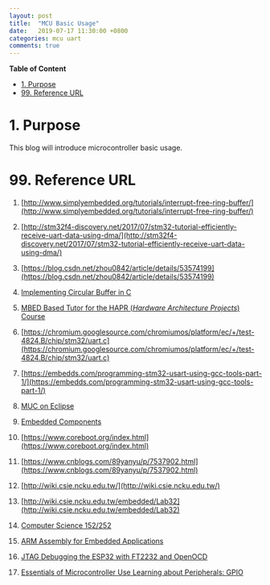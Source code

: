 ```yaml
---
layout: post
title:  "MCU Basic Usage"
date:   2019-07-17 11:30:00 +0800
categories: mcu uart
comments: true
---
```


**Table of Content**

- [1. Purpose](#1-purpose)
- [99. Reference URL](#99-reference-url)



# 1. Purpose

This blog will introduce microcontroller basic usage.



# 99. Reference URL

1) [http://www.simplyembedded.org/tutorials/interrupt-free-ring-buffer/](http://www.simplyembedded.org/tutorials/interrupt-free-ring-buffer/)

2) [http://stm32f4-discovery.net/2017/07/stm32-tutorial-efficiently-receive-uart-data-using-dma/](http://stm32f4-discovery.net/2017/07/stm32-tutorial-efficiently-receive-uart-data-using-dma/)

3) [https://blog.csdn.net/zhou0842/article/details/53574199](https://blog.csdn.net/zhou0842/article/details/53574199)

4) [Implementing Circular Buffer in C](https://embedjournal.com/implementing-circular-buffer-embedded-c/)

5) [MBED Based Tutor for the HAPR (*Hardware Architecture Projects*) Course](https://www-users.cs.york.ac.uk/~pcc/MCP/HAPR-Course-web/)

6) [https://chromium.googlesource.com/chromiumos/platform/ec/+/test-4824.B/chip/stm32/uart.c](https://chromium.googlesource.com/chromiumos/platform/ec/+/test-4824.B/chip/stm32/uart.c)

7) [https://embedds.com/programming-stm32-usart-using-gcc-tools-part-1/](https://embedds.com/programming-stm32-usart-using-gcc-tools-part-1/)

8) [MUC on Eclipse](https://mcuoneclipse.com/)

9) [Embedded Components](http://www.steinerberg.com/EmbeddedComponents/home.htm)

10) [https://www.coreboot.org/index.html](https://www.coreboot.org/index.html)

11) [https://www.cnblogs.com/89yanyu/p/7537902.html](https://www.cnblogs.com/89yanyu/p/7537902.html)

12) [http://wiki.csie.ncku.edu.tw/](http://wiki.csie.ncku.edu.tw/)

13. [http://wiki.csie.ncku.edu.tw/embedded/Lab32](http://wiki.csie.ncku.edu.tw/embedded/Lab32)

14. [Computer Science 152/252](https://inst.eecs.berkeley.edu/~cs152/sp19/)

15. [ARM Assembly for Embedded Applications](http://www.cse.scu.edu/~dlewis/book3/)

16. [JTAG Debugging the ESP32 with FT2232 and OpenOCD](https://mcuoneclipse.com/2019/10/20/jtag-debugging-the-esp32-with-ft2232-and-openocd/)

17. [Essentials of Microcontroller Use Learning about Peripherals: GPIO](https://www.renesas.com/us/en/support/engineer-school/mcu-programming-peripherals-01-gpio)

    